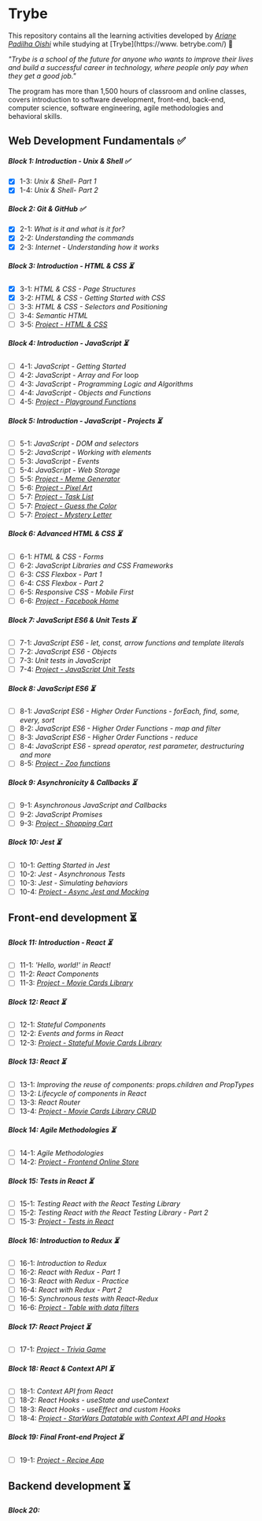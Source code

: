 # Trybe

This repository contains all the learning activities developed by _[Ariane Padilha Oishi](https://www.linkedin.com/in/ariane-oishi-0236b839/)_ while studying at [Trybe](https://www. betrybe.com/) :rocket:

_"Trybe is a school of the future for anyone who wants to improve their lives and build a successful career in technology, where people only pay when they get a good job."_

The program has more than 1,500 hours of classroom and online classes, covers introduction to software development, front-end, back-end, computer science, software engineering, agile methodologies and behavioral skills.

## Web Development Fundamentals :white_check_mark:

##### Block 1: Introduction - Unix & Shell ✅

- [x] 1-3: _Unix & Shell- Part 1_
- [x] 1-4: _Unix & Shell- Part 2_

##### Block 2: Git & GitHub ✅

- [x] 2-1: _What is it and what is it for?_
- [x] 2-2: _Understanding the commands_
- [x] 2-3: _Internet - Understanding how it works_

##### Block 3: Introduction - HTML & CSS ⏳

- [x] 3-1: _HTML & CSS - Page Structures_
- [x] 3-2: _HTML & CSS - Getting Started with CSS_
- [ ] 3-3: _HTML & CSS - Selectors and Positioning_
- [ ] 3-4: _Semantic HTML_
- [ ] 3-5: _[Project - HTML & CSS]()_

##### Block 4: Introduction - JavaScript ⏳

- [ ] 4-1: _JavaScript - Getting Started_
- [ ] 4-2: _JavaScript - Array and For_ loop
- [ ] 4-3: _JavaScript - Programming Logic and Algorithms_
- [ ] 4-4: _JavaScript - Objects and Functions_
- [ ] 4-5: _[Project - Playground Functions]()_

##### Block 5: Introduction - JavaScript - Projects ⏳

- [ ] 5-1: _JavaScript - DOM and selectors_
- [ ] 5-2: _JavaScript - Working with elements_
- [ ] 5-3: _JavaScript - Events_
- [ ] 5-4: _JavaScript - Web Storage_
- [ ] 5-5: _[Project - Meme Generator]()_
- [ ] 5-6: _[Project - Pixel Art]()_
- [ ] 5-7: _[Project - Task List]()_
- [ ] 5-7: _[Project - Guess the Color]()_
- [ ] 5-7: _[Project - Mystery Letter]()_

##### Block 6: Advanced HTML & CSS ⏳

- [ ] 6-1: _HTML & CSS - Forms_
- [ ] 6-2: _JavaScript Libraries and CSS Frameworks_
- [ ] 6-3: _CSS Flexbox - Part 1_
- [ ] 6-4: _CSS Flexbox - Part 2_
- [ ] 6-5: _Responsive CSS - Mobile First_
- [ ] 6-6: _[Project - Facebook Home]()_

##### Block 7: JavaScript ES6 & Unit Tests ⏳

- [ ] 7-1: _JavaScript ES6 - let, const, arrow functions and template literals_
- [ ] 7-2: _JavaScript ES6 - Objects_
- [ ] 7-3: _Unit tests in JavaScript_
- [ ] 7-4: _[Project - JavaScript Unit Tests]()_

##### Block 8: JavaScript ES6 ⏳

- [ ] 8-1: _JavaScript ES6 - Higher Order Functions - forEach, find, some, every, sort_
- [ ] 8-2: _JavaScript ES6 - Higher Order Functions - map and filter_
- [ ] 8-3: _JavaScript ES6 - Higher Order Functions - reduce_
- [ ] 8-4: _JavaScript ES6 - spread operator, rest parameter, destructuring and more_
- [ ] 8-5: _[Project - Zoo functions]()_

##### Block 9: Asynchronicity & Callbacks ⏳

- [ ] 9-1: _Asynchronous JavaScript and Callbacks_
- [ ] 9-2: _JavaScript Promises_
- [ ] 9-3: _[Project - Shopping Cart]()_

##### Block 10: Jest ⏳

- [ ] 10-1: _Getting Started in Jest_
- [ ] 10-2: _Jest - Asynchronous Tests_
- [ ] 10-3: _Jest - Simulating behaviors_
- [ ] 10-4: _[Project - Async Jest and Mocking]()_

## Front-end development :hourglass_flowing_sand:

##### Block 11: Introduction - React ⏳

- [ ] 11-1: _'Hello, world!' in React!_
- [ ] 11-2: _React Components_
- [ ] 11-3: _[Project - Movie Cards Library]()_

##### Block 12: React ⏳

- [ ] 12-1: _Stateful Components_
- [ ] 12-2: _Events and forms in React_
- [ ] 12-3: _[Project - Stateful Movie Cards Library]()_

##### Block 13: React ⏳

- [ ] 13-1: _Improving the reuse of components: props.children and PropTypes_
- [ ] 13-2: _Lifecycle of components in React_
- [ ] 13-3: _React Router_
- [ ] 13-4: _[Project - Movie Cards Library CRUD]()_

##### Block 14: Agile Methodologies ⏳

- [ ] 14-1: _Agile Methodologies_
- [ ] 14-2: _[Project - Frontend Online Store]()_

##### Block 15: Tests in React ⏳

- [ ] 15-1: _Testing React with the React Testing Library_
- [ ] 15-2: _Testing React with the React Testing Library - Part 2_
- [ ] 15-3: _[Project - Tests in React]()_

##### Block 16: Introduction to Redux ⏳

- [ ] 16-1: _Introduction to Redux_
- [ ] 16-2: _React with Redux - Part 1_
- [ ] 16-3: _React with Redux - Practice_
- [ ] 16-4: _React with Redux - Part 2_
- [ ] 16-5: _Synchronous tests with React-Redux_
- [ ] 16-6: _[Project - Table with data filters]()_

##### Block 17: React Project ⏳

- [ ] 17-1: _[Project - Trivia Game]()_

##### Block 18: React & Context API ⏳

- [ ] 18-1: _Context API from React_
- [ ] 18-2: _React Hooks - useState and useContext_
- [ ] 18-3: _React Hooks - useEffect and custom Hooks_
- [ ] 18-4: _[Project - StarWars Datatable with Context API and Hooks]()_

##### Block 19: Final Front-end Project ⏳

- [ ] 19-1: _[Project - Recipe App]()_

## Backend development :hourglass_flowing_sand:

##### Block 20:
